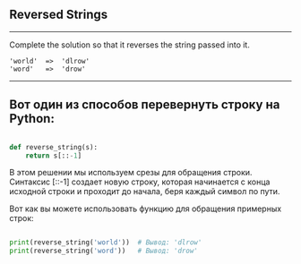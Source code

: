 ## Reversed Strings

---

Complete the solution so that it reverses the string passed into it.

```
'world'  =>  'dlrow'
'word'   =>  'drow'
```

---

## Вот один из способов перевернуть строку на Python:

```python

def reverse_string(s):
    return s[::-1]
```

В этом решении мы используем срезы для обращения строки. Синтаксис [::-1] создает новую строку, которая начинается с конца исходной строки и проходит до начала, беря каждый символ по пути.

Вот как вы можете использовать функцию для обращения примерных строк:

```python

print(reverse_string('world'))  # Вывод: 'dlrow'
print(reverse_string('word'))   # Вывод: 'drow'
```
